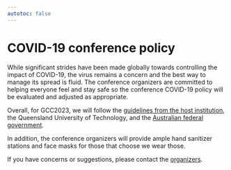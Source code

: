 ```yaml
---
autotoc: false
---
```


<slot name="/events/gcc2023/header" />

# COVID-19 conference policy

While significant strides have been made globally towards controlling the impact
of COVID-19, the virus remains a concern and the best way to manage its spread
is fluid. The conference organizers are committed to helping everyone feel and
stay safe so the conference COVID-19 policy will be evaluated and adjusted as
appropriate.

Overall, for GCC2023, we will follow the [guidelines from the host
institution](https://www.qut.edu.au/additional/coronavirus), the Queensland
University of Technology, and the [Australian federal
government](https://www.health.gov.au/health-alerts/covid-19/international-travel).

In addition, the conference organizers will provide ample hand sanitizer
stations and face masks for those that choose we wear those.

If you have concerns or suggestions, please contact the
[organizers](/events/gcc2023/organizers/).
